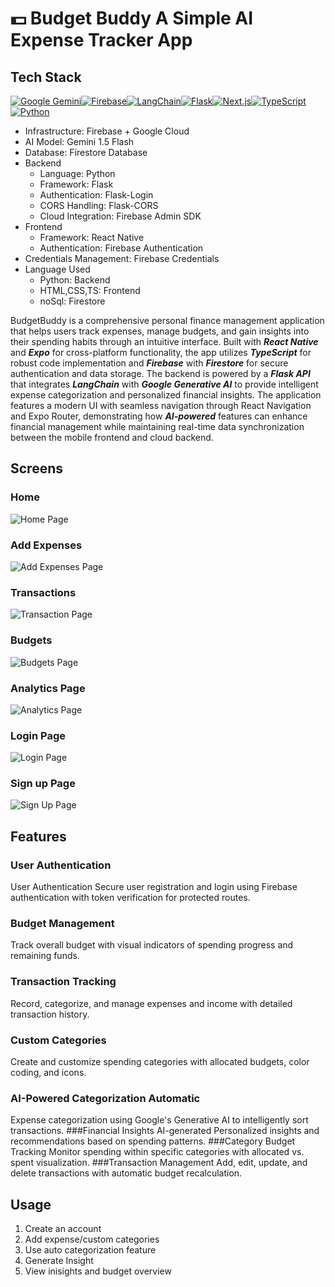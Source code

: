 # 💵 Budget Buddy A Simple AI Expense Tracker App
## Tech Stack
[![Google Gemini](https://img.shields.io/badge/Google%20Gemini-8E75B2?style=for-the-badge&logo=googlegemini&logoColor=white)](#)[![Firebase](https://img.shields.io/badge/firebase-ffca28?style=for-the-badge&logo=firebase&logoColor=black)](#)[![LangChain](https://img.shields.io/badge/langchain-1C3C3C?style=for-the-badge&logo=langchain&logoColor=white)](#)[![Flask](https://img.shields.io/badge/Flask-000000?style=for-the-badge&logo=flask&logoColor=white)](#)[![Next.js](https://img.shields.io/badge/React_Native-20232A?style=for-the-badge&logo=react&logoColor=61DAFB)](#)[![TypeScript](https://img.shields.io/badge/TypeScript-007ACC?style=for-the-badge&logo=typescript&logoColor=white)](#)[![Python](https://img.shields.io/badge/Python-FFD43B?style=for-the-badge&logo=python&logoColor=blue)](#)
- Infrastructure: Firebase + Google Cloud
- AI Model: Gemini 1.5 Flash
- Database: Firestore Database
- Backend
  - Language: Python
  - Framework: Flask
  - Authentication: Flask-Login
  - CORS Handling: Flask-CORS
  - Cloud Integration: Firebase Admin SDK
- Frontend
  - Framework: React Native
  - Authentication: Firebase Authentication
- Credentials Management: Firebase Credentials
- Language Used
  - Python: Backend
  - HTML,CSS,TS: Frontend
  - noSql: Firestore

BudgetBuddy is a comprehensive personal finance management application that helps users track expenses, manage budgets, and gain insights into their spending habits through an intuitive interface. Built with **_React Native_** and **_Expo_** for cross-platform functionality, the app utilizes **_TypeScript_** for robust code implementation and **_Firebase_** with **_Firestore_** for secure authentication and data storage. The backend is powered by a **_Flask API_** that integrates **_LangChain_** with **_Google Generative AI_** to provide intelligent expense categorization and personalized financial insights. The application features a modern UI with seamless navigation through React Navigation and Expo Router, demonstrating how **_AI-powered_** features can enhance financial management while maintaining real-time data synchronization between the mobile frontend and cloud backend.

## Screens
### Home
![Home Page](https://github.com/Th1f/budgetbuddy/blob/master/screens/Home.PNG)

### Add Expenses
![Add Expenses Page](https://github.com/Th1f/budgetbuddy/blob/master/screens/AddExpense.PNG)

### Transactions
![Transaction Page](https://github.com/Th1f/budgetbuddy/blob/master/screens/transactions.PNG)

### Budgets
![Budgets Page](https://github.com/Th1f/budgetbuddy/blob/master/screens/budgets.PNG)

### Analytics Page
![Analytics Page](https://github.com/Th1f/budgetbuddy/blob/master/screens/Analyticts.PNG)

### Login Page
![Login Page](https://github.com/Th1f/budgetbuddy/blob/master/screens/login.PNG)

### Sign up Page
![Sign Up Page](https://github.com/Th1f/budgetbuddy/blob/master/screens/signup.PNG)


## Features 
### User Authentication
User Authentication Secure user registration and login using Firebase authentication with token verification for protected routes.
### Budget Management
Track overall budget with visual indicators of spending progress and remaining funds.
### Transaction Tracking
Record, categorize, and manage expenses and income with detailed transaction history.
### Custom Categories 
Create and customize spending categories with allocated budgets, color coding, and icons.
### AI-Powered Categorization Automatic 
Expense categorization using Google's Generative AI to intelligently sort transactions.
###Financial Insights AI-generated 
Personalized insights and recommendations based on spending patterns.
###Category Budget Tracking 
Monitor spending within specific categories with allocated vs. spent visualization.
###Transaction Management 
Add, edit, update, and delete transactions with automatic budget recalculation.

## Usage
1. Create an account
2. Add expense/custom categories
3. Use auto categorization feature
4. Generate Insight
5. View inisights and budget overview 

